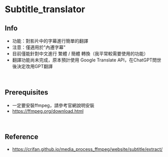 # Subtitle_translator


## Info 
- 功能：對影片中的字幕進行簡單的翻譯
- 注意：僅適用於"內遷字幕"
- 目前僅能針對中文進行 繁體 / 簡體 轉換（我平常較需要使用的功能）
- 翻譯功能尚未完成，原本預計使用 Google Translate API，在ChatGPT問世後決定改用GPT翻譯
<br>


## Prerequisites
- 一定要安裝ffmpeg，請參考官網說明安裝
- https://ffmpeg.org/download.html
<br>


## Reference
- https://crifan.github.io/media_process_ffmpeg/website/subtitle/extract/
<br>
